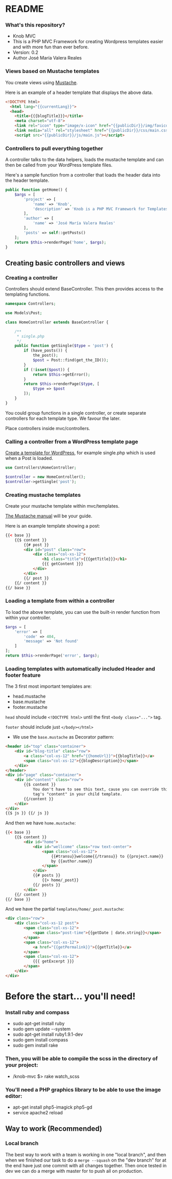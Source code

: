 # README #

### What's this repository? ###

* Knob MVC
* This is a PHP MVC Framework for creating Wordpress templates easier and with more fun than ever before.
* Version: 0.2
* Author José María Valera Reales


### Views based on Mustache templates

You create views using [Mustache](http://mustache.github.com/).

Here is an example of a header template that displays the above data.

```html
<!DOCTYPE html>
  <html lang="{{currentLang}}">
  <head>
    <title>{{{blogTitle}}}</title>
    <meta charset="utf-8">
    <link rel="icon" type="image/x-icon" href="{{publicDir}}/img/favicon.ico">    
    <link media="all" rel="stylesheet" href="{{publicDir}}/css/main.css">
    <script src="{{publicDir}}/js/main.js"></script>
```

### Controllers to pull everything together

A controller talks to the data helpers, loads the mustache template and can then be called from your WordPress template files.

Here's a sample function from a controller that loads the header data into the header template.

```php
public function getHome() {
	$args = [ 
		'project' => [ 
			'name' => 'Knob',
			'description' => 'Knob is a PHP MVC Framework for Templates for Wordpress' 
		],
		'author' => [ 
			'name' => 'José María Valera Reales' 
		],
		'posts' => self::getPosts() 
	];
	return $this->renderPage('home', $args);
}
```

## Creating basic controllers and views

### Creating a controller

Controllers should extend BaseController. This then provides access to the templating functions. 

```php
namespace Controllers;

use Models\Post;

class HomeController extends BaseController {

	/**
	 * single.php
	 */
	public function getSingle($type = 'post') {
		if (have_posts()) {
			the_post();
			$post = Post::find(get_the_ID());
		}
		if (!isset($post)) {
			return $this->getError();
		}
		return $this->renderPage($type, [ 
			$type => $post 
		]);
	}
}
```

You could group functions in a single controller, or create separate controllers for each template type. We favour the later.

Place controllers inside mvc/controllers.

### Calling a controller from a WordPress template page

[Create a template for WordPress](http://codex.wordpress.org/Template_Hierarchy), for example single.php which is used when a Post is loaded.

```php
use Controllers\HomeController;

$controller = new HomeController();
$controller->getSingle('post');
```    

### Creating mustache templates

Create your mustache template within mvc/templates.

[The Mustache manual](http://mustache.github.com/mustache.5.html) will be your guide.

Here is an example template showing a post:

```html
{{< base }}
	{{$ content }}	
		{{# post }}
		<div id="post" class="row">
			<div class="col-xs-12">
				<h1 class="title">{{{getTitle}}}</h1>
				{{{ getContent }}}
			</div>			
		</div>
		{{/ post }}
	{{/ content }}
{{/ base }}
```

### Loading a template from within a controller

To load the above template, you can use the built-in render function from within your controller.

```php	
$args = [ 
	'error' => [ 
		'code' => 404,
		'message' => 'Not found' 
	] 
];
return $this->renderPage('error', $args);
```


### Loading templates with automatically included Header and footer feature

The 3 first most important templates are:

* head.mustache
* base.mustache
* footer.mustache 

`head` should include `<!DOCTYPE html>` until the first `<body class="...">` tag.

`footer` should include just `</body></html>`

* We use the `base.mustache` as Decorator pattern:

```html
<header id="top" class="container">	
	<div id="blog-title" class="row">
		<a class="col-xs-12" href="{{homeUrl}}">{{blogTitle}}</a>
		<span class="col-xs-12">{{blogDescription}}</span>
	</div>
</header>
<div id="page" class="container">	
    <div id="content" class="row">
    	{{$ content }} 
    		You don't have to see this text, cause you can override this 
    		tag's "content" in your child template.
    	{{/content }}
	</div>
</div>
{{$ js }} {{/ js }}
```
And then we have `home.mustache`:

```html
{{< base }}	
	{{$ content }}		
		<div id="home">		
			<div id="wellcome" class="row text-center">
				<span class="col-xs-12">
					{{#transu}}welcome{{/transu}} to {{project.name}} 
					by {{author.name}}
				</span>
			</div>			
			{{# posts }}
				{{> home/_post}}
			{{/ posts }}			
		</div>		
	{{/ content }}	
{{/ base }}
```

And we have the partial `templates/home/_post.mustache`:

```html
<div class="row">
	<div class="col-xs-12 post">	
		<span class="col-xs-12">
			<span class="post-time">{{getDate | date.string}}</span>
		</span>		
		<span class="col-xs-12">
			<a href="{{getPermalink}}">{{getTitle}}</a>
		</span>		
		<span class="col-xs-12">
			{{{ getExcerpt }}}
		</span>
	</div>	
</div>
```

# Before the start... you'll need! #

### Install ruby and compass ###
* sudo apt-get install ruby
* sudo gem update --system
* sudo apt-get install ruby1.9.1-dev
* sudo gem install compass
* sudo gem install rake

### Then, you will be able to compile the scss in the directory of your project: ###
* /knob-mvc $> rake watch_scss

### You'll need a PHP graphics library to be able to use the image editor: ###
* apt-get install php5-imagick php5-gd
* service apache2 reload 


## Way to work (Recommended) ##

### Local branch ###
The best way to work with a team is working in one "local branch", and then when we finished
our task to do a `merge --squash` on the "dev branch" for at the end have just one commit with all
changes together. Then once tested in dev we can do a merge with master for to push all on production.

